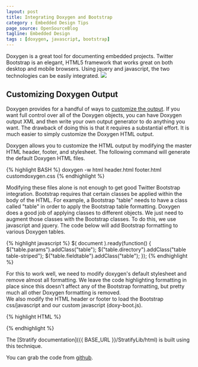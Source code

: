 ```yaml
---
layout: post
title: Integrating Doxygen and Bootstrap
category : Embedded Design Tips
page_source: OpenSourceBlog
tagline: Embedded Design
tags : [doxygen, javascript, bootstrap]
---
```


Doxygen is a great tool for documenting embedded projects.  Twitter Bootstrap is
an elegant, HTML5 framework that works great on both desktop and mobile browsers.  Using
jquery and javascript, the two technologies can be easily integrated.
<img class="post_image" src="{{ BASE_PATH }}/images/doxygen-and-bootstrap.png" />

## Customizing Doxygen Output

Doxygen provides for a handful of ways to [customize the output](http://www.stack.nl/~dimitri/doxygen/manual/customize.html).  If
you want full control over all of the Doxygen objects, you can have Doxygen output XML and then
write your own output generator to do anything you want.  The drawback of doing this is that
it requires a substantial effort.  It is much easier to simply customize the Doxygen HTML
output.

Doxygen allows you to customize the HTML output by modifying the master HTML header, footer, and
stylesheet.  The following command will generate the default Doxygen HTML files.

{% highlight BASH %}
doxygen -w html header.html footer.html customdoxygen.css
{% endhighlight %}

Modifying these files alone is not enough to get good Twitter Bootstrap integration.  Bootstrap
requires that certain classes be applied within the body of the HTML.  For example,
a Bootstrap "table" needs to have a class called "table" in order
to apply the Bootstrap table formatting.  Doxygen does a good job of applying classes
to different objects.  We just need to augment those classes with the Bootstrap classes.  To
do this, we use javascript and jquery.  The code below will add Bootstrap formatting
to various Doxygen tables.

{% highlight javascript %}
$( document ).ready(function() {
	$("table.params").addClass("table");
	$("table.directory").addClass("table table-striped");
	$("table.fieldtable").addClass("table");
});
{% endhighlight %}

For this to work well, we need to modify doxygen's default stylesheet and remove almost all
formatting.  We leave the code highlighting formatting in place since this doesn't affect
any of the Bootstrap formatting, but pretty much all other Doxygen formatting is removed.  
We also modify the HTML header or footer to load the Bootstrap css/javascript and
our custom javascript (doxy-boot.js).

{% highlight HTML %}
<link href="bootstrap3/css/bootstrap.min.css" rel="stylesheet">
<script src="bootstrap3/js/jquery-2.0.3.min.js"></script>
<script src="bootstrap3/js/bootstrap.min.js"></script>
<script type="text/javascript" src="doxy-boot.js"></script>
{% endhighlight %}

The [Stratify documentation]({{ BASE_URL }}/StratifyLib/html) is built using this technique.

You can grab the code from [github](https://github.com/StratifyLabs/Doxygen-Bootstrap).
